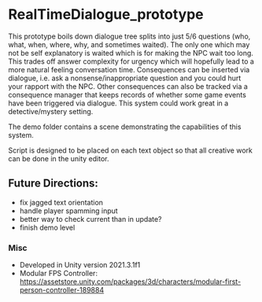 # RealTimeDialogue_prototype

This prototype boils down dialogue tree splits into just 5/6 questions (who, what, when, where, why, and sometimes waited). The only one which may not be self explanatory is waited which is for making the NPC wait too long. This trades off answer complexity for urgency which will hopefully lead to a more natural feeling conversation time. Consequences can be inserted via dialogue, i.e. ask a nonsense/inappropriate question and you could hurt your rapport with the NPC. Other consequences can also be tracked via a consequence manager that keeps records of whether some game events have been triggered via dialogue. This system could work great in a detective/mystery setting.

The demo folder contains a scene demonstrating the capabilities of this system.

Script is designed to be placed on each text object so that all creative work can be done in the unity editor.


## Future Directions:
- fix jagged text orientation
- handle player spamming input
- better way to check current than in update?
- finish demo level

### Misc
- Developed in Unity version 2021.3.1f1
- Modular FPS Controller: https://assetstore.unity.com/packages/3d/characters/modular-first-person-controller-189884
